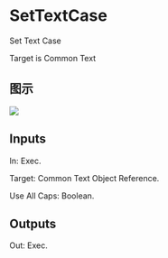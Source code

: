# SetTextCase

Set Text Case

Target is Common Text

## 图示

![]($-20221218-18213424.png)

## Inputs

In: Exec.

Target: Common Text Object Reference.

Use All Caps: Boolean.  

## Outputs

Out: Exec.

